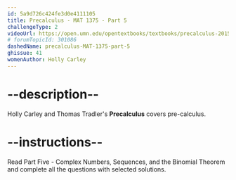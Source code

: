 ```yaml
---
id: 5a9d726c424fe3d0e4111105
title: Precalculus - MAT 1375 - Part 5
challengeType: 2
videoUrl: https://open.umn.edu/opentextbooks/textbooks/precalculus-2015
# forumTopicId: 301086
dashedName: precalculus-MAT-1375-part-5
ghissue: 41
womenAuthor: Holly Carley 
---
```


# --description--

Holly Carley and Thomas Tradler's __Precalculus__ covers pre-calculus.

# --instructions--

Read Part Five - Complex Numbers, Sequences, and the Binomial Theorem and complete all the questions with selected solutions.